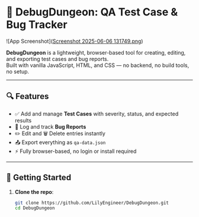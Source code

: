 # 🐞 DebugDungeon: QA Test Case & Bug Tracker

![App Screenshot]([Screenshot 2025-06-06 131749.png](https://github.com/LilyEngineer/DebugDungeon/blob/872bfd5993a154dfe6103bc2a1c0a58d9686debe/Screenshot%202025-06-06%20131749.png))

**DebugDungeon** is a lightweight, browser-based tool for creating, editing, and exporting test cases and bug reports.  
Built with vanilla JavaScript, HTML, and CSS — no backend, no build tools, no setup.

---

## 🔍 Features

- ✅ Add and manage **Test Cases** with severity, status, and expected results
- 🐛 Log and track **Bug Reports**
- ✏️ Edit and 🗑️ Delete entries instantly
- 📤 Export everything as `qa-data.json`
- ⚡ Fully browser-based, no login or install required

---

## 🚀 Getting Started

1. **Clone the repo**:
   ```bash
   git clone https://github.com/LilyEngineer/DebugDungeon.git
   cd DebugDungeon
